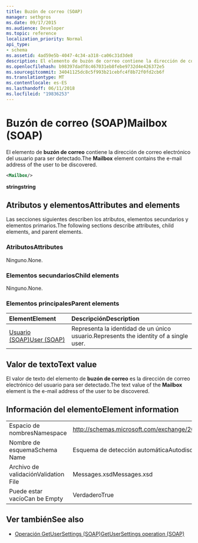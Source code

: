 ```yaml
---
title: Buzón de correo (SOAP)
manager: sethgros
ms.date: 09/17/2015
ms.audience: Developer
ms.topic: reference
localization_priority: Normal
api_type:
- schema
ms.assetid: 4ad59e5b-4047-4c34-a318-ca06c31d3de8
description: El elemento de buzón de correo contiene la dirección de correo electrónico del usuario para ser detectado.
ms.openlocfilehash: b98397dadf8c467031eb8febe9732d4e426372e5
ms.sourcegitcommit: 34041125dc8c5f993b21cebfc4f8b72f0fd2cb6f
ms.translationtype: MT
ms.contentlocale: es-ES
ms.lasthandoff: 06/11/2018
ms.locfileid: "19836253"
---
```

# <a name="mailbox-soap"></a><span data-ttu-id="cf08b-103">Buzón de correo (SOAP)</span><span class="sxs-lookup"><span data-stu-id="cf08b-103">Mailbox (SOAP)</span></span>

<span data-ttu-id="cf08b-104">El elemento de **buzón de correo** contiene la dirección de correo electrónico del usuario para ser detectado.</span><span class="sxs-lookup"><span data-stu-id="cf08b-104">The **Mailbox** element contains the e-mail address of the user to be discovered.</span></span> 
  
```XML
<Mailbox/>
```

<span data-ttu-id="cf08b-105">**string**</span><span class="sxs-lookup"><span data-stu-id="cf08b-105">**string**</span></span>

## <a name="attributes-and-elements"></a><span data-ttu-id="cf08b-106">Atributos y elementos</span><span class="sxs-lookup"><span data-stu-id="cf08b-106">Attributes and elements</span></span>

<span data-ttu-id="cf08b-107">Las secciones siguientes describen los atributos, elementos secundarios y elementos primarios.</span><span class="sxs-lookup"><span data-stu-id="cf08b-107">The following sections describe attributes, child elements, and parent elements.</span></span>
  
### <a name="attributes"></a><span data-ttu-id="cf08b-108">Atributos</span><span class="sxs-lookup"><span data-stu-id="cf08b-108">Attributes</span></span>

<span data-ttu-id="cf08b-109">Ninguno.</span><span class="sxs-lookup"><span data-stu-id="cf08b-109">None.</span></span>
  
### <a name="child-elements"></a><span data-ttu-id="cf08b-110">Elementos secundarios</span><span class="sxs-lookup"><span data-stu-id="cf08b-110">Child elements</span></span>

<span data-ttu-id="cf08b-111">Ninguno.</span><span class="sxs-lookup"><span data-stu-id="cf08b-111">None.</span></span>
  
### <a name="parent-elements"></a><span data-ttu-id="cf08b-112">Elementos principales</span><span class="sxs-lookup"><span data-stu-id="cf08b-112">Parent elements</span></span>

|<span data-ttu-id="cf08b-113">**Element**</span><span class="sxs-lookup"><span data-stu-id="cf08b-113">**Element**</span></span>|<span data-ttu-id="cf08b-114">**Descripción**</span><span class="sxs-lookup"><span data-stu-id="cf08b-114">**Description**</span></span>|
|:-----|:-----|
|[<span data-ttu-id="cf08b-115">Usuario (SOAP)</span><span class="sxs-lookup"><span data-stu-id="cf08b-115">User (SOAP)</span></span>](user-soap.md) <br/> |<span data-ttu-id="cf08b-116">Representa la identidad de un único usuario.</span><span class="sxs-lookup"><span data-stu-id="cf08b-116">Represents the identity of a single user.</span></span>  <br/> |
   
## <a name="text-value"></a><span data-ttu-id="cf08b-117">Valor de texto</span><span class="sxs-lookup"><span data-stu-id="cf08b-117">Text value</span></span>

<span data-ttu-id="cf08b-118">El valor de texto del elemento de **buzón de correo** es la dirección de correo electrónico del usuario para ser detectado.</span><span class="sxs-lookup"><span data-stu-id="cf08b-118">The text value of the **Mailbox** element is the e-mail address of the user to be discovered.</span></span> 
  
## <a name="element-information"></a><span data-ttu-id="cf08b-119">Información del elemento</span><span class="sxs-lookup"><span data-stu-id="cf08b-119">Element information</span></span>

|||
|:-----|:-----|
|<span data-ttu-id="cf08b-120">Espacio de nombres</span><span class="sxs-lookup"><span data-stu-id="cf08b-120">Namespace</span></span>  <br/> |http://schemas.microsoft.com/exchange/2010/Autodiscover  <br/> |
|<span data-ttu-id="cf08b-121">Nombre de esquema</span><span class="sxs-lookup"><span data-stu-id="cf08b-121">Schema Name</span></span>  <br/> |<span data-ttu-id="cf08b-122">Esquema de detección automática</span><span class="sxs-lookup"><span data-stu-id="cf08b-122">Autodiscover schema</span></span>  <br/> |
|<span data-ttu-id="cf08b-123">Archivo de validación</span><span class="sxs-lookup"><span data-stu-id="cf08b-123">Validation File</span></span>  <br/> |<span data-ttu-id="cf08b-124">Messages.xsd</span><span class="sxs-lookup"><span data-stu-id="cf08b-124">Messages.xsd</span></span>  <br/> |
|<span data-ttu-id="cf08b-125">Puede estar vacío</span><span class="sxs-lookup"><span data-stu-id="cf08b-125">Can be Empty</span></span>  <br/> |<span data-ttu-id="cf08b-126">Verdadero</span><span class="sxs-lookup"><span data-stu-id="cf08b-126">True</span></span>  <br/> |
   
## <a name="see-also"></a><span data-ttu-id="cf08b-127">Ver también</span><span class="sxs-lookup"><span data-stu-id="cf08b-127">See also</span></span>

- [<span data-ttu-id="cf08b-128">Operación GetUserSettings (SOAP)</span><span class="sxs-lookup"><span data-stu-id="cf08b-128">GetUserSettings operation (SOAP)</span></span>](getusersettings-operation-soap.md)

